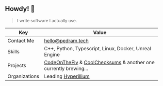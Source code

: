 ## Howdy! 👋
> I write software I actually use.

| Key | Value |
|--|--|
|Contact Me | hello@pedram.tech |
|Skills | C++, Python, Typescript, Linux, Docker, Unreal Engine|
| Projects | [CodeOnTheFly](https://github.com/Its-pedram/CodeOnTheFly) & [CoolChecksums](https://github.com/Its-pedram/CoolCheckSums) & another one currently brewing... |
| Organizations | Leading [Hyperillium](https://github.com/Hyperillium) |
